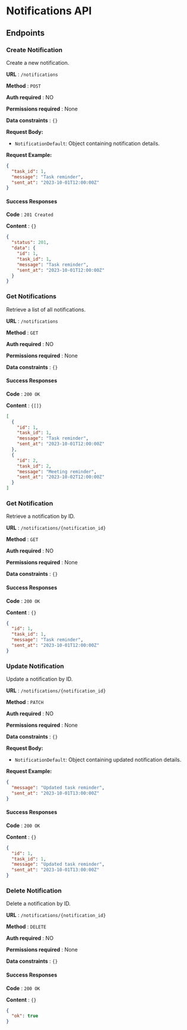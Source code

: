 # Notifications API

## Endpoints

### Create Notification

Create a new notification.

**URL** : `/notifications`

**Method** : `POST`

**Auth required** : NO

**Permissions required** : None

**Data constraints** : `{}`

**Request Body:**

- `NotificationDefault`: Object containing notification details.

**Request Example:**

```json
{
  "task_id": 1,
  "message": "Task reminder",
  "sent_at": "2023-10-01T12:00:00Z"
}
```

#### Success Responses

**Code** : `201 Created`

**Content** : `{}`

```json
{
  "status": 201,
  "data": {
    "id": 1,
    "task_id": 1,
    "message": "Task reminder",
    "sent_at": "2023-10-01T12:00:00Z"
  }
}
```

### Get Notifications

Retrieve a list of all notifications.

**URL** : `/notifications`

**Method** : `GET`

**Auth required** : NO

**Permissions required** : None

**Data constraints** : `{}`

#### Success Responses

**Code** : `200 OK`

**Content** : `{[]}`

```json
[
  {
    "id": 1,
    "task_id": 1,
    "message": "Task reminder",
    "sent_at": "2023-10-01T12:00:00Z"
  },
  {
    "id": 2,
    "task_id": 2,
    "message": "Meeting reminder",
    "sent_at": "2023-10-02T12:00:00Z"
  }
]
```

### Get Notification

Retrieve a notification by ID.

**URL** : `/notifications/{notification_id}`

**Method** : `GET`

**Auth required** : NO

**Permissions required** : None

**Data constraints** : `{}`

#### Success Responses

**Code** : `200 OK`

**Content** : `{}`

```json
{
  "id": 1,
  "task_id": 1,
  "message": "Task reminder",
  "sent_at": "2023-10-01T12:00:00Z"
}
```

### Update Notification

Update a notification by ID.

**URL** : `/notifications/{notification_id}`

**Method** : `PATCH`

**Auth required** : NO

**Permissions required** : None

**Data constraints** : `{}`

**Request Body:**

- `NotificationDefault`: Object containing updated notification details.

**Request Example:**

```json
{
  "message": "Updated task reminder",
  "sent_at": "2023-10-01T13:00:00Z"
}
```

#### Success Responses

**Code** : `200 OK`

**Content** : `{}`

```json
{
  "id": 1,
  "task_id": 1,
  "message": "Updated task reminder",
  "sent_at": "2023-10-01T13:00:00Z"
}
```

### Delete Notification

Delete a notification by ID.

**URL** : `/notifications/{notification_id}`

**Method** : `DELETE`

**Auth required** : NO

**Permissions required** : None

**Data constraints** : `{}`

#### Success Responses

**Code** : `200 OK`

**Content** : `{}`

```json
{
  "ok": true
}
```
